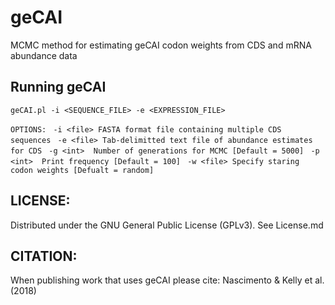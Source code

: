 # geCAI
MCMC method for estimating geCAI codon weights from CDS and mRNA abundance data 

## Running geCAI
`geCAI.pl -i <SEQUENCE_FILE> -e <EXPRESSION_FILE>`

`OPTIONS:`
` -i <file>	FASTA format file containing multiple CDS sequences`
` -e <file>	Tab-delimitted text file of abundance estimates for CDS`
` -g <int>	Number of generations for MCMC [Default = 5000]`
` -p <int>	Print frequency [Default = 100]`
` -w <file>	Specify staring codon weights [Defualt = random]`

## LICENSE:
 Distributed under the GNU General Public License (GPLv3). See License.md

## CITATION:
 When publishing work that uses geCAI please cite:
 Nascimento & Kelly et al. (2018)
